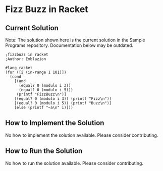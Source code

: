 # Fizz Buzz in Racket

## Current Solution

Note: The solution shown here is the current solution in the Sample Programs repository. Documentation below may be outdated.

```Racket
;fizzbuzz in racket
;Author: Emblazion

#lang racket
(for ([i (in-range 1 101)])
  (cond
    [(and
      (equal? 0 (modulo i 3))
      (equal? 0 (modulo i 5)))
     (printf "FizzBuzz\n")]
    [(equal? 0 (modulo i 3)) (printf "Fizz\n")]
    [(equal? 0 (modulo i 5)) (printf "Buzz\n")]
    [else (printf "~a\n" i)]))

```

## How to Implement the Solution

No how to implement the solution available. Please consider contributing.

## How to Run the Solution

No how to run the solution available. Please consider contributing.